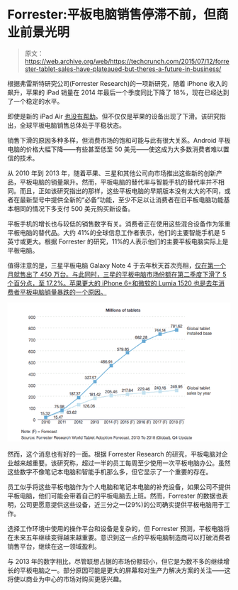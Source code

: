 # Forrester:平板电脑销售停滞不前，但商业前景光明

> 原文：<https://web.archive.org/web/https://techcrunch.com/2015/07/12/forrester-tablet-sales-have-plateaued-but-theres-a-future-in-business/>

根据弗雷斯特研究公司(Forrester Research)的一项新研究，随着 iPhone 收入的飙升，苹果的 iPad 销量在 2014 年最后一个季度同比下降了 18%，现在已经达到了一个稳定的水平。

即使是新的 iPad Air [也没有帮助](https://web.archive.org/web/20230306150836/http://www.forbes.com/sites/ewanspence/2014/11/26/idc-tablet-growth-ipad-fail/)。但不仅仅是苹果的设备出现了下滑。该研究指出，全球平板电脑销售总体处于平稳状态。

销售下滑的原因多种多样，但消费市场的饱和可能与此有很大关系。Android 平板电脑的价格大幅下降——有些甚至低至 50 美元——使这成为大多数消费者难以置信的技术。

从 2010 年到 2013 年，随着苹果、三星和其他公司向市场推出这些新的创新产品，平板电脑的销量飙升。然而，平板电脑的替代率与智能手机的替代率并不相同。而且，正如该研究指出的那样，这些平板电脑的早期版本没有太大的不同，或者在最新型号中提供全新的“必备”功能，至少不足以让消费者在旧平板电脑功能基本相同的情况下多支付 500 美元购买新设备。

平板手机的增长也与较低的销售数字有关。消费者正在使用这些混合设备作为笨重平板电脑的替代品。大约 41%的全球信息工作者表示，他们的主要智能手机是 5 英寸或更大。根据 Forrester 的研究，11%的人表示他们的主要平板电脑实际上是平板电脑。

值得注意的是，三星平板电脑 Galaxy Note 4 于去年秋天首次亮相，[仅在第一个月就售出了 450 万台。与此同时，三星的平板电脑市场份额在第二季度下滑了 5 个百分点，至 17.2%。苹果更大的 iPhone 6+和微软的 Lumia 1520 也是去年消费者平板电脑销量暴跌的一个原因。](https://web.archive.org/web/20230306150836/http://www.androidauthority.com/galaxy-note-4-sales-month-543244/)

![Forrester Study](img/e1bf9019b645ca3b9c5f62209f5540dc.png)

然而，这个消息也有好的一面。根据 Forrester Research 的研究，平板电脑对企业越来越重要。该研究称，超过一半的员工每周至少使用一次平板电脑办公。虽然这些数字不像笔记本电脑和智能手机那么多，但它显示了一个重要的存在。

员工似乎将这些平板电脑作为个人电脑和笔记本电脑的补充设备，如果公司不提供平板电脑，他们可能会带着自己的平板电脑去上班。然而，Forrester 的数据也表明，公司更愿意提供这些设备，近三分之一(29%)的公司确实提供平板电脑用于工作。

选择工作环境中使用的操作平台和设备是复杂的，但 Forrester 预测，平板电脑将在未来五年继续变得越来越重要。意识到这一点的平板电脑制造商可以打破消费者销售平台，继续在这一领域盈利。

与 2013 年的数字相比，尽管联想占据的市场份额较小，但它是为数不多的继续增长的平板电脑之一。部分原因可能是更大的屏幕和对生产力解决方案的关注——这将使以商业为中心的市场对购买更感兴趣。
